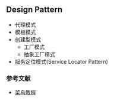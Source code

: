## Design Pattern

- 代理模式
- 模板模式
- 创建型模式
  - 工厂模式
  - 抽象工厂模式
- 服务定位模式(Service Locator Pattern)

### 参考文献

- [菜鸟教程](https://www.runoob.com/design-pattern/design-pattern-tutorial.html)

